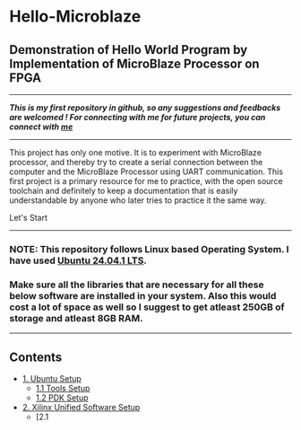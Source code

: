 # Hello-Microblaze
## Demonstration of Hello World Program by Implementation of MicroBlaze Processor on FPGA
---

___This is my first repository in github, so any suggestions and feedbacks are welcomed ! 
For connecting with me for future projects, you can connect with [me](https://www.linkedin.com/in/aswinsilicon/)___


---
This project has only one motive. It is to experiment with MicroBlaze processor, and thereby try to create a serial connection between the computer and the MicroBlaze Processor using UART communication. This first project is a primary resource for me to practice, with the open source toolchain and definitely to keep a documentation that is easily understandable by anyone who later tries to practice it the same way.

Let's Start

---

### NOTE: This repository follows Linux based Operating System. I have used [Ubuntu 24.04.1 LTS](https://ubuntu.com/download/desktop).
### Make sure all the libraries that are necessary for all these below software are installed in your system. Also this would cost a lot of space as well so I suggest to get atleast 250GB of storage and atleast 8GB RAM.
---
## Contents
- [1. Ubuntu Setup](#1-Ubuntu-setup)
  - [1.1 Tools Setup](#11-Tools-setup)
  - [1.2 PDK Setup](#12-PDK-setup)
- [2. Xilinx Unified Software Setup](#2-Xilinx-Unified-setup)
  - [2.1 
